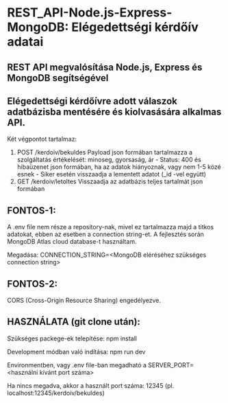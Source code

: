 # REST_API-Node.js-Express-MongoDB: Elégedettségi kérdőív adatai

## REST API megvalósítása Node.js, Express és MongoDB segítségével

## Elégedettségi kérdőívre adott válaszok adatbázisba mentésére és kiolvasására alkalmas API.
Két végpontot tartalmaz:
  1. POST /kerdoiv/bekuldes
	Payload json formában tartalmazza a szolgáltatás értékelését: minoseg, gyorsaság, ár
	- Status: 400 és hibaüzenet json formában, ha az adatok hiányoznak, vagy nem 1-5 közé esnek
	- Siker esetén visszaadja a lementett adatot (_id -vel együtt)
  2. GET /kerdoiv/letoltes
	Visszaadja az adatbázis teljes tartalmát json formában

## FONTOS-1:
A .env file nem része a repository-nak, mivel ez tartalmazza majd a titkos adatokat, ebben az
esetben a connection string-et. A fejlesztés során MongoDB Atlas cloud database-t használtam.

Megadása:
	CONNECTION_STRING=<MongoDB eléréséhez szükséges connection string>

## FONTOS-2:
CORS (Cross-Origin Resource Sharing) engedélyezve.

## HASZNÁLATA (git clone után):
Szükséges packege-ek telepítése: npm install	

Development módban való indítása:  npm run dev			

   Environmentben, vagy .env file-ban megadható a SERVER_PORT=<használni kívánt port száma>	
   
   Ha nincs megadva, akkor a használt port száma: 12345 (pl. localhost:12345/kerdoiv/bekuldes)
